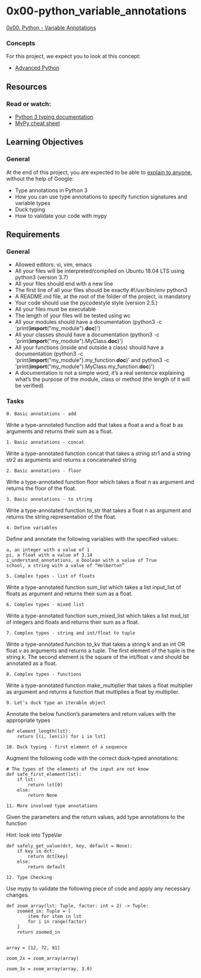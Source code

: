 # 0x00-python_variable_annotations  
[0x00. Python - Variable Annotations](https://intranet.alxswe.com/projects/1229#task-11622)  
### Concepts  
For this project, we expect you to look at this concept:  

  +  [Advanced Python](https://intranet.alxswe.com/concepts/554)  
## Resources  
### Read or watch:  

  +  [Python 3 typing documentation](https://intranet.alxswe.com/rltoken/5j0OtdWh36_HVAHKJX2gaA)  
  +  [MyPy cheat sheet](https://intranet.alxswe.com/rltoken/Eud-nrUG7x3iT6JD2Sas-g)    
## Learning Objectives  
### General  
At the end of this project, you are expected to be able to [explain to anyone](https://intranet.alxswe.com/rltoken/hGUom4nCewYmroS4ii_ZDQ), without the help of Google:  

  +  Type annotations in Python 3  
  +  How you can use type annotations to specify function signatures and variable types  
  +  Duck typing  
  +  How to validate your code with mypy  
## Requirements  
### General  
  +  Allowed editors: vi, vim, emacs  
  +  All your files will be interpreted/compiled on Ubuntu 18.04 LTS using python3 (version 3.7)  
  +  All your files should end with a new line  
  +  The first line of all your files should be exactly #!/usr/bin/env python3  
  +  A README.md file, at the root of the folder of the project, is mandatory  
  +  Your code should use the pycodestyle style (version 2.5.)  
  +  All your files must be executable  
  +  The length of your files will be tested using wc  
  +  All your modules should have a documentation (python3 -c 'print(__import__("my_module").__doc__)')  
  +  All your classes should have a documentation (python3 -c 'print(__import__("my_module").MyClass.__doc__)')  
  +  All your functions (inside and outside a class) should have a documentation (python3 -c  
 'print(__import__("my_module").my_function.__doc__)' and python3 -c
 'print(__import__("my_module").MyClass.my_function.__doc__)')  
  +  A documentation is not a simple word, it’s a real sentence explaining what’s the purpose of the module, class or method (the length of it will be verified)  
### Tasks  
```
0. Basic annotations - add
``` 

Write a type-annotated function add that takes a float a and a float b as arguments and returns their sum as a float.  


    
```
1. Basic annotations - concat
```  

Write a type-annotated function concat that takes a string str1 and a string str2 as arguments and returns a concatenated string  


    
```
2. Basic annotations - floor
```    

Write a type-annotated function floor which takes a float n as argument and returns the floor of the float.  



```
3. Basic annotations - to string
```  

Write a type-annotated function to_str that takes a float n as argument and returns the string representation of the float.  

    
```
4. Define variables
```    

Define and annotate the following variables with the specified values: 
```
a, an integer with a value of 1
pi, a float with a value of 3.14
i_understand_annotations, a boolean with a value of True
school, a string with a value of “Holberton”
```  

 ```     
5. Complex types - list of floats  
```  
Write a type-annotated function sum_list which takes a list input_list of floats as argument and returns their sum as a float.  


```      
6. Complex types - mixed list  
```  
Write a type-annotated function sum_mixed_list which takes a list mxd_lst of integers and floats and returns their sum as a float.  


```      
7. Complex types - string and int/float to tuple  
```  
Write a type-annotated function to_kv that takes a string k and an int OR float v as arguments and returns a tuple. The first element of the tuple is the string k. The second element is the square of the int/float v and should be annotated as a float.  


```      
8. Complex types - functions  
```  
Write a type-annotated function make_multiplier that takes a float multiplier as argument and returns a function that multiplies a float by multiplier.  


```      
9. Let's duck type an iterable object  
```  
Annotate the below function’s parameters and return values with the appropriate types    

```
def element_length(lst):
    return [(i, len(i)) for i in lst]
```  
```      
10. Duck typing - first element of a sequence  
```  
Augment the following code with the correct duck-typed annotations:  

```
# The types of the elements of the input are not know
def safe_first_element(lst):
    if lst:
        return lst[0]
    else:
        return None
```   

```      
11. More involved type annotations  
```  
Given the parameters and the return values, add type annotations to the function  

Hint: look into TypeVar

```
def safely_get_value(dct, key, default = None):
    if key in dct:
        return dct[key]
    else:
        return default
```  

```      
12. Type Checking  
```  
Use mypy to validate the following piece of code and apply any necessary changes.   
```
def zoom_array(lst: Tuple, factor: int = 2) -> Tuple:
    zoomed_in: Tuple = [
        item for item in lst
        for i in range(factor)
    ]
    return zoomed_in


array = [12, 72, 91]

zoom_2x = zoom_array(array)

zoom_3x = zoom_array(array, 3.0)
```


